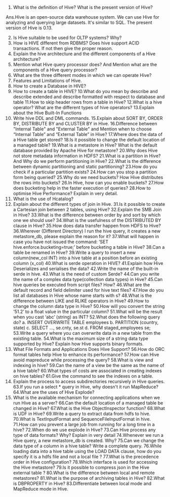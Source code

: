 1. What is the definition of Hive? What is the present version of Hive?

Ans.Hive is an open-source data warehouse system. We can use Hive for analyzing and querying large datasets.
It's similar to SQL. The present version of Hive is 0.13.


2. Is Hive suitable to be used for OLTP systems? Why?
3. How is HIVE different from RDBMS? Does hive support ACID
transactions. If not then give the proper reason.
4. Explain the hive architecture and the different components of a Hive
architecture?
5. Mention what Hive query processor does? And Mention what are the
components of a Hive query processor?
6. What are the three different modes in which we can operate Hive?
7. Features and Limitations of Hive.
8. How to create a Database in HIVE?
9. How to create a table in HIVE?
10.What do you mean by describe and describe extended and describe
formatted with respect to database and table
11.How to skip header rows from a table in Hive?
12.What is a hive operator? What are the different types of hive operators?
13.Explain about the Hive Built-In Functions
14. Write hive DDL and DML commands.
15.Explain about SORT BY, ORDER BY, DISTRIBUTE BY and
CLUSTER BY in Hive.
16.Difference between "Internal Table" and "External Table" and Mention
when to choose “Internal Table” and “External Table” in Hive?
17.Where does the data of a Hive table get stored?
18.Is it possible to change the default location of a managed table?
19.What is a metastore in Hive? What is the default database provided by
Apache Hive for metastore?
20.Why does Hive not store metadata information in HDFS?
21.What is a partition in Hive? And Why do we perform partitioning in
Hive?
22.What is the difference between dynamic partitioning and static
partitioning?
23.How do you check if a particular partition exists?
24.How can you stop a partition form being queried?
25.Why do we need buckets? How Hive distributes the rows into buckets?
26.In Hive, how can you enable buckets?
27.How does bucketing help in the faster execution of queries?
28.How to optimise Hive Performance? Explain in very detail.
29. What is the use of Hcatalog?
30. Explain about the different types of join in Hive.
31.Is it possible to create a Cartesian join between 2 tables, using Hive?
32.Explain the SMB Join in Hive?
33.What is the difference between order by and sort by which one we should
use?
34.What is the usefulness of the DISTRIBUTED BY clause in Hive?
35.How does data transfer happen from HDFS to Hive?
36.Wherever (Different Directory) I run the hive query, it creates a new
metastore_db, please explain the reason for it?
37.What will happen in case you have not issued the command: ‘SET
hive.enforce.bucketing=true;’ before bucketing a table in Hive?
38.Can a table be renamed in Hive?
39.Write a query to insert a new column(new_col INT) into a hive table at a
position before an existing column (x_col)
40.What is serde operation in HIVE?
41.Explain how Hive Deserializes and serialises the data?
42.Write the name of the built-in serde in hive.
43.What is the need of custom Serde?
44.Can you write the name of a complex data type(collection data types) in
Hive?
45.Can hive queries be executed from script files? How?
46.What are the default record and field delimiter used for hive text files?
47.How do you list all databases in Hive whose name starts with s?
48.What is the difference between LIKE and RLIKE operators in Hive?
49.How to change the column data type in Hive?
50.How will you convert the string ’51.2’ to a float value in the particular
column?
51.What will be the result when you cast ‘abc’ (string) as INT?
52.What does the following query do?
a. INSERT OVERWRITE TABLE employees
b. PARTITION (country, state)
c. SELECT ..., se.cnty, se.st
d. FROM staged_employees se;
53.Write a query where you can overwrite data in a new table from the
existing table.
54.What is the maximum size of a string data type supported by Hive?
Explain how Hive supports binary formats.
55. What File Formats and Applications Does Hive Support?
56.How do ORC format tables help Hive to enhance its performance?
57.How can Hive avoid mapreduce while processing the query?
58.What is view and indexing in hive?
59.Can the name of a view be the same as the name of a hive table?
60.What types of costs are associated in creating indexes on hive tables?
61.Give the command to see the indexes on a table.
62. Explain the process to access subdirectories recursively in Hive queries.
63.If you run a select * query in Hive, why doesn't it run MapReduce?
64.What are the uses of Hive Explode?
65. What is the available mechanism for connecting applications when we
run Hive as a server?
66.Can the default location of a managed table be changed in Hive?
67.What is the Hive ObjectInspector function?
68.What is UDF in Hive?
69.Write a query to extract data from hdfs to hive.
70.What is TextInputFormat and SequenceFileInputFormat in hive.
71.How can you prevent a large job from running for a long time in a hive?
72.When do we use explode in Hive?
73.Can Hive process any type of data formats? Why? Explain in very detail
74.Whenever we run a Hive query, a new metastore_db is created. Why?
75.Can we change the data type of a column in a hive table? Write a
complete query.
76.While loading data into a hive table using the LOAD DATA clause, how
do you specify it is a hdfs file and not a local file ?
77.What is the precedence order in Hive configuration?
78.Which interface is used for accessing the Hive metastore?
79.Is it possible to compress json in the Hive external table ?
80.What is the difference between local and remote metastores?
81.What is the purpose of archiving tables in Hive?
82.What is DBPROPERTY in Hive?
83.Differentiate between local mode and MapReduce mode in Hive.
